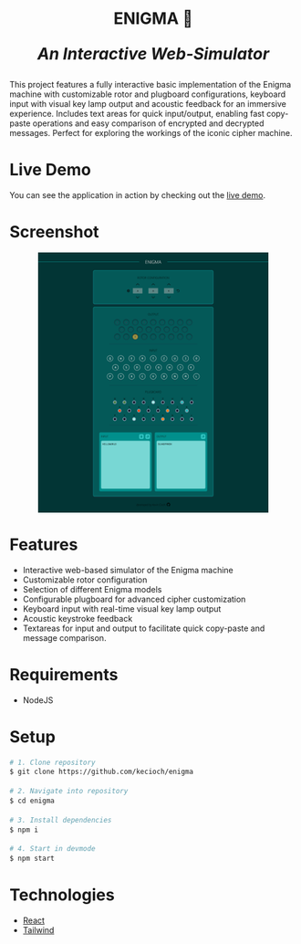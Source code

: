 <h1 align="center">
  ENIGMA 🔐
  <p style="font-style: italic ">An Interactive Web-Simulator</p>
</h1>

This project features a fully interactive basic implementation of the Enigma machine with customizable rotor and plugboard configurations, keyboard input with visual key lamp output and acoustic feedback for an immersive experience. Includes text areas for quick input/output, enabling fast copy-paste operations and easy comparison of encrypted and decrypted messages. Perfect for exploring the workings of the iconic cipher machine.

# Live Demo

You can see the application in action by checking out the [live demo](https://enigma.kevincioch.com).

# Screenshot

<div align="center" style="display: flex; justify-content: center; flex-wrap: wrap; gap: 2em">
  <img src="./static/screenshot-enigma.png" width="80%" />
</div >

# Features

- Interactive web-based simulator of the Enigma machine
- Customizable rotor configuration
- Selection of different Enigma models
- Configurable plugboard for advanced cipher customization
- Keyboard input with real-time visual key lamp output
- Acoustic keystroke feedback 
- Textareas for input and output to facilitate quick copy-paste and message comparison.

# Requirements

- NodeJS

# Setup

```bash
# 1. Clone repository
$ git clone https://github.com/kecioch/enigma

# 2. Navigate into repository
$ cd enigma

# 3. Install dependencies
$ npm i

# 4. Start in devmode
$ npm start
```

# Technologies

- [React](https://reactjs.org/)
- [Tailwind](https://tailwindcss.com/)
